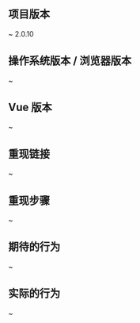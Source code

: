 ## 项目版本
~ 2.0.10

## 操作系统版本 / 浏览器版本
~ 

## Vue 版本
~ 

## 重现链接
~ 

## 重现步骤
~

## 期待的行为
~

## 实际的行为
~
